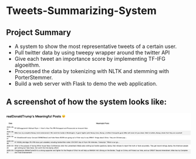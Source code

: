 # Tweets-Summarizing-System

## Project Summary

- A system to show the most representative tweets of a certain user.
- Pull twitter data by using tweepy wrapper around the twitter API
- Give each tweet an importance score by implementing TF-IFG algoeithm.
- Processed the data by tokenizing with NLTK and stemming with PorterStemmer.
- Build a web server with Flask to demo the web application.


## A screenshot of how the system looks like:
![](./static/projectScreenshot.png)